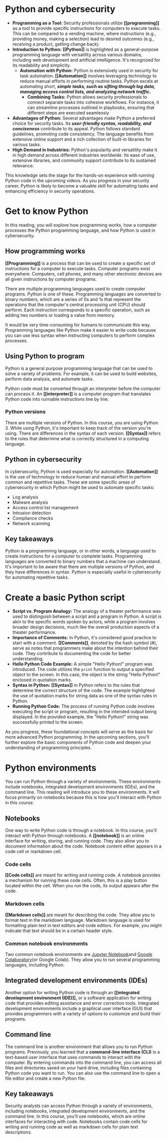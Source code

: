 # Python and cybersecurity

- **Programming as a Tool:** Security professionals utilize **[[programming]]** as a tool to provide specific instructions for computers to execute tasks. This can be compared to a vending machine, where instructions (e.g., providing money, making a selection) lead to desired outcomes (e.g., receiving a product, getting change back).
- **Introduction to Python:** **[[Python]]** is highlighted as a general-purpose programming language with versatility across various domains, including web development and artificial intelligence. It's recognized for its readability and simplicity.
	- **Automation with Python:** Python is extensively used in security for task automation. **[[Automation]]** involves leveraging technology to reduce manual efforts in performing routine tasks. Python excels at automating short, ***simple tasks, such as sifting through log data, managing access control lists, and analyzing network traffic.***
		- **Combining Tasks:** Python allows security professionals to connect separate tasks into cohesive workflows. For instance, it can streamline processes outlined in playbooks, ensuring that different steps are executed seamlessly
- **Advantages of Python:** Several advantages make Python a preferred choice for security tasks. Its ***user-friendly syntax, readability, and conciseness*** contribute to its appeal. Python follows standard guidelines, promoting code consistency. The language benefits from extensive online support and a rich collection of built-in libraries for various tasks.
- **High Demand in Industries:** Python's popularity and versatility make it in high demand across different industries worldwide. Its ease of use, extensive libraries, and community support contribute to its sustained relevance.

This knowledge sets the stage for the hands-on experience with running Python code in the upcoming videos. As you progress in your security career, Python is likely to become a valuable skill for automating tasks and enhancing efficiency in security operations.

# Get to know Python

In this reading, you will explore how programming works, how a computer processes the Python programming language, and how Python is used in cybersecurity.

## How programming works 

**[[Programming]]** is a process that can be used to create a specific set of instructions for a computer to execute tasks. Computer programs exist everywhere. Computers, cell phones, and many other electronic devices are all given instructions by computer programs.

There are multiple programming languages used to create computer programs. Python is one of these. Programming languages are converted to binary numbers, which are a series of 0s and 1s that represent the operations that the computer's central processing unit (CPU) should perform. Each instruction corresponds to a specific operation, such as adding two numbers or loading a value from memory. 

It would be very time-consuming for humans to communicate this way. Programming languages like Python make it easier to write code because you can use less syntax when instructing computers to perform complex processes.

## Using Python to program

Python is a general purpose programming language that can be used to solve a variety of problems. For example, it can be used to build websites, perform data analysis, and automate tasks. 

Python code must be converted through an interpreter before the computer can process it. An **[[interpreter]]** is a computer program that translates Python code into runnable instructions line by line.

### **Python versions**

There are multiple versions of Python. In this course, you are using Python 3. While using Python, it's important to keep track of the version you're using. There are differences in the syntax of each version. **[[Syntax]]** refers to the rules that determine what is correctly structured in a computing language.

## Python in cybersecurity

In cybersecurity, Python is used especially for automation. **[[Automation]]** is the use of technology to reduce human and manual effort to perform common and repetitive tasks. These are some specific areas of cybersecurity in which Python might be used to automate specific tasks:

- Log analysis
- Malware analysis
- Access control list management
- Intrusion detection
- Compliance checks
- Network scanning

## Key takeaways

Python is a programming language, or in other words, a language used to create instructions for a computer to complete tasks. Programming languages are converted to binary numbers that a machine can understand. It's important to be aware that there are multiple versions of Python, and they have differences in syntax. Python is especially useful in cybersecurity for automating repetitive tasks.

# Create a basic Python script

- **Script vs. Program Analogy:** The analogy of a theater performance was used to distinguish between a script and a program in Python. A script is akin to the specific words spoken by actors, while a program involves broader design decisions, much like the overall production aspects of a theater performance.
- **Importance of Comments:** In Python, it's considered good practice to start with a comment. **[[Comments]]**, denoted by the hash symbol (#), serve as notes that programmers make about the intention behind their code. They contribute to documenting the code for better understanding.
- **Hello Python Code Example:** A simple "Hello Python!" program was introduced. The code utilizes the `print` function to output a specified object to the screen. In this case, the object is the string "Hello Python!" enclosed in quotation marks.
- **Syntax in Python:** **[[Syntax]]** in Python refers to the rules that determine the correct structure of the code. The example highlighted the use of quotation marks for string data as one of the syntax rules in Python.
- **Running Python Code:** The process of running Python code involves executing the script or program, resulting in the intended output being displayed. In the provided example, the "Hello Python!" string was successfully printed to the screen.

As you progress, these foundational concepts will serve as the basis for more advanced Python programming. In the upcoming sections, you'll further explore the basic components of Python code and deepen your understanding of programming principles.

# Python environments

You can run Python through a variety of environments. These environments include notebooks, integrated development environments (IDEs), and the command line. This reading will introduce you to these environments. It will focus primarily on notebooks because this is how you'll interact with Python in this course.

## Notebooks

One way to write Python code is through a notebook. In this course, you'll interact with Python through notebooks. A **[[notebook]]** is an online interface for writing, storing, and running code. They also allow you to document information about the code. Notebook content either appears in a code cell or markdown cell.

### **Code cells**

**[[Code cells]]** are meant for writing and running code. A notebook provides a mechanism for running these code cells. Often, this is a play button located within the cell. When you run the code, its output appears after the code. 

### **Markdown cells**

**[[Markdown cells]]** are meant for describing the code. They allow you to format text in the markdown language. Markdown language is used for formatting plain text in text editors and code editors. For example, you might indicate that text should be in a certain header style. 

### **Common notebook environments**

Two common notebook environments are [Jupyter Notebook](https://jupyter.org/about)and [Google Colaboratory](https://colab.sandbox.google.com/)(or Google Colab). They allow you to run several programming languages, including Python. 

## Integrated development environments (IDEs)

Another option for writing Python code is through an **[[integrated development environment (IDE)]],** or a software application for writing code that provides editing assistance and error correction tools. Integrated development environments include a graphical user interface (GUI) that provides programmers with a variety of options to customize and build their programs. 

## Command line

The command line is another environment that allows you to run Python programs. Previously, you learned that a **command-line interface (CLI)** is a text-based user interface that uses commands to interact with the computer. By entering commands into the command line, you can access all files and directories saved on your hard drive, including files containing Python code you want to run. You can also use the command line to open a file editor and create a new Python file.

## Key takeaways

Security analysts can access Python through a variety of environments, including notebooks, integrated development environments, and the command line. In this course, you'll use notebooks, which are online interfaces for interacting with code. Notebooks contain code cells for writing and running code as well as markdown cells for plain text descriptions.